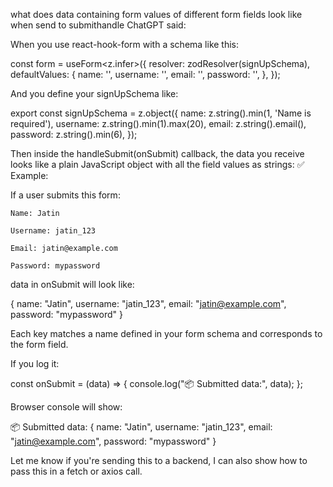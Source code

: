 what does data containing form values of different form fields look like when send to submithandle
ChatGPT said:

When you use react-hook-form with a schema like this:

const form = useForm<z.infer<typeof signUpSchema>>({
  resolver: zodResolver(signUpSchema),
  defaultValues: {
    name: '',
    username: '',
    email: '',
    password: '',
  },
});

And you define your signUpSchema like:

export const signUpSchema = z.object({
  name: z.string().min(1, 'Name is required'),
  username: z.string().min(1).max(20),
  email: z.string().email(),
  password: z.string().min(6),
});

Then inside the handleSubmit(onSubmit) callback, the data you receive looks like a plain JavaScript object with all the field values as strings:
✅ Example:

If a user submits this form:

    Name: Jatin

    Username: jatin_123

    Email: jatin@example.com

    Password: mypassword

data in onSubmit will look like:

{
  name: "Jatin",
  username: "jatin_123",
  email: "jatin@example.com",
  password: "mypassword"
}

Each key matches a name defined in your form schema and corresponds to the form field.

If you log it:

const onSubmit = (data) => {
  console.log("📦 Submitted data:", data);
};

Browser console will show:

📦 Submitted data: {
  name: "Jatin",
  username: "jatin_123",
  email: "jatin@example.com",
  password: "mypassword"
}

Let me know if you're sending this to a backend, I can also show how to pass this in a fetch or axios call.

